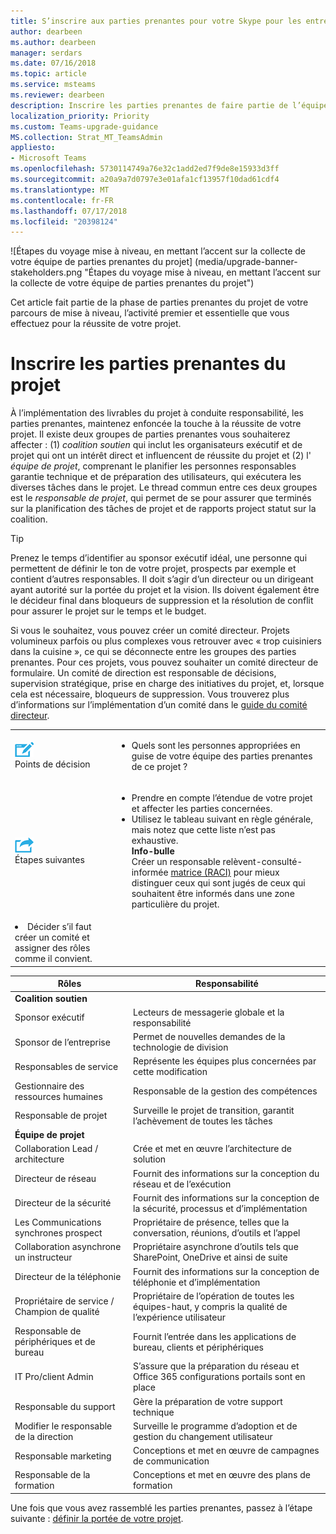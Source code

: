 ```yaml
---
title: S’inscrire aux parties prenantes pour votre Skype pour les entreprises de voyage équipes - Microsoft Teams
author: dearbeen
ms.author: dearbeen
manager: serdars
ms.date: 07/16/2018
ms.topic: article
ms.service: msteams
ms.reviewer: dearbeen
description: Inscrire les parties prenantes de faire partie de l’équipe de projet pour votre mise à niveau.
localization_priority: Priority
ms.custom: Teams-upgrade-guidance
MS.collection: Strat_MT_TeamsAdmin
appliesto:
- Microsoft Teams
ms.openlocfilehash: 5730114749a76e32c1add2ed7f9de8e15933d3ff
ms.sourcegitcommit: a20a9a7d0797e3e01afa1cf13957f10dad61cdf4
ms.translationtype: MT
ms.contentlocale: fr-FR
ms.lasthandoff: 07/17/2018
ms.locfileid: "20398124"
---
```

![Étapes du voyage mise à niveau, en mettant l’accent sur la collecte de votre équipe de parties prenantes du projet] (media/upgrade-banner-stakeholders.png "Étapes du voyage mise à niveau, en mettant l’accent sur la collecte de votre équipe de parties prenantes du projet")

Cet article fait partie de la phase de parties prenantes du projet de votre parcours de mise à niveau, l’activité premier et essentielle que vous effectuez pour la réussite de votre projet. 

# <a name="enlist-your-project-stakeholders"></a>Inscrire les parties prenantes du projet

À l’implémentation des livrables du projet à conduite responsabilité, les parties prenantes, maintenez enfoncée la touche à la réussite de votre projet. Il existe deux groupes de parties prenantes vous souhaiterez affecter : (1) _coalition soutien_ qui inclut les organisateurs exécutif et de projet qui ont un intérêt direct et influencent de réussite du projet et (2) l' _équipe de projet_, comprenant le planifier les personnes responsables garantie technique et de préparation des utilisateurs, qui exécutera les diverses tâches dans le projet. Le thread commun entre ces deux groupes est le _responsable de projet_, qui permet de se pour assurer que terminés sur la planification des tâches de projet et de rapports project statut sur la coalition.

> [!Tip]
> Prenez le temps d’identifier au sponsor exécutif idéal, une personne qui permettent de définir le ton de votre projet, prospects par exemple et contient d’autres responsables. Il doit s’agir d’un directeur ou un dirigeant ayant autorité sur la portée du projet et la vision. Ils doivent également être le décideur final dans bloqueurs de suppression et la résolution de conflit pour assurer le projet sur le temps et le budget.

Si vous le souhaitez, vous pouvez créer un comité directeur. Projets volumineux parfois ou plus complexes vous retrouver avec « trop cuisiniers dans la cuisine », ce qui se déconnecte entre les groupes des parties prenantes. Pour ces projets, vous pouvez souhaiter un comité directeur de formulaire. Un comité de direction est responsable de décisions, supervision stratégique, prise en charge des initiatives du projet, et, lorsque cela est nécessaire, bloqueurs de suppression. Vous trouverez plus d’informations sur l’implémentation d’un comité dans le [guide du comité directeur](https://aka.ms/SteeringCommittee).

|    |     |
|-----------|------------|
| ![](media/audio_conferencing_image7.png) <br/>Points de décision|<ul><li>Quels sont les personnes appropriées en guise de votre équipe des parties prenantes de ce projet ?</li></ul> |
| ![](media/audio_conferencing_image9.png)<br/>Étapes suivantes|<ul><li>Prendre en compte l’étendue de votre projet et affecter les parties concernées.</li><li>Utilisez le tableau suivant en règle générale, mais notez que cette liste n’est pas exhaustive.<br>**Info-bulle**<br>Créer un responsable relèvent-consulté-informée [matrice (RACI)](https://en.wikipedia.org/wiki/Responsibility_assignment_matrix) pour mieux distinguer ceux qui sont jugés de ceux qui souhaitent être informés dans une zone particulière du projet.</li>
<li>Décider s’il faut créer un comité et assigner des rôles comme il convient.</li></ul>|


| Rôles                           | Responsabilité                                                                  |
|---------------------------------|---------------------------------------------------------------------------------|
| **Coalition soutien**       |                                                                                 | 
| Sponsor exécutif               | Lecteurs de messagerie globale et la responsabilité                                     |
| Sponsor de l’entreprise                | Permet de nouvelles demandes de la technologie de division                     |
| Responsables de service             | Représente les équipes plus concernées par cette modification                               | 
| Gestionnaire des ressources humaines         | Responsable de la gestion des compétences                                            | 
| Responsable de projet            | Surveille le projet de transition, garantit l’achèvement de toutes les tâches                | 
| **Équipe de projet**                |                                                                                 | 
| Collaboration Lead / architecture   | Crée et met en œuvre l’architecture de solution                                | 
| Directeur de réseau                    | Fournit des informations sur la conception du réseau et de l’exécution                             | 
| Directeur de la sécurité                   | Fournit des informations sur la conception de la sécurité, processus et d’implémentation             | 
| Les Communications synchrones prospect | Propriétaire de présence, telles que la conversation, réunions, d’outils et l’appel                       | 
| Collaboration asynchrone un instructeur  | Propriétaire asynchrone d’outils tels que SharePoint, OneDrive et ainsi de suite               | 
| Directeur de la téléphonie                  | Fournit des informations sur la conception de téléphonie et d’implémentation                      | 
| Propriétaire de service / Champion de qualité | Propriétaire de l’opération de toutes les équipes-haut, y compris la qualité de l’expérience utilisateur | 
| Responsable de périphériques et de bureau        | Fournit l’entrée dans les applications de bureau, clients et périphériques                          | 
| IT Pro/client Admin             | S’assure que la préparation du réseau et Office 365 configurations portails sont en place | 
| Responsable du support          | Gère la préparation de votre support technique                                      | 
| Modifier le responsable de la direction          | Surveille le programme d’adoption et de gestion du changement utilisateur                        | 
| Responsable marketing                  | Conceptions et met en œuvre de campagnes de communication                                 | 
| Responsable de la formation                   | Conceptions et met en œuvre des plans de formation                                           |



Une fois que vous avez rassemblé les parties prenantes, passez à l’étape suivante : [définir la portée de votre projet](https://aka.ms/SkypetoTeams-Scope).

